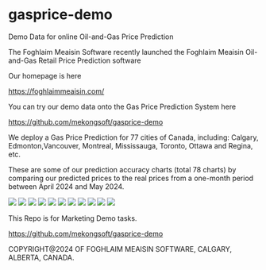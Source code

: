 # gasprice-demo
Demo Data for online Oil-and-Gas Price Prediction

The Foghlaim Meaisin Software recently launched the Foghlaim Meaisin Oil-and-Gas Retail Price Prediction software

Our homepage is here

https://foghlaimmeaisin.com/

You can try our demo data onto the Gas Price Prediction System here

https://github.com/mekongsoft/gasprice-demo

We deploy a Gas Price Prediction for 77 cities of Canada, including: Calgary, Edmonton,Vancouver, Montreal, Mississauga, Toronto, Ottawa and Regina, etc.

These are some of our prediction accuracy charts (total 78 charts) by comparing our predicted prices to the real prices from a one-month period between April 2024 and May 2024.

<img src="https://github.com/mekongsoft/gasprice-demo/blob/main/marketing/CALGARY.png"/>

<img src="https://github.com/mekongsoft/gasprice-demo/blob/main/marketing/EDMONTON.png"/>

<img src="https://github.com/mekongsoft/gasprice-demo/blob/main/marketing/RED%20DEER.png"/>

<img src="https://github.com/mekongsoft/gasprice-demo/blob/main/marketing/LETHBRIDGE.png"/>

<img src="https://github.com/mekongsoft/gasprice-demo/blob/main/marketing/CITY%20OF%20TORONTO.png"/>

<img src="https://github.com/mekongsoft/gasprice-demo/blob/main/marketing/MISSISSAUGA.png"/>

<img src="https://github.com/mekongsoft/gasprice-demo/blob/main/marketing/KITCHENER.png"/>

<img src="https://github.com/mekongsoft/gasprice-demo/blob/main/marketing/VANCOUVER.png"/>

<img src="https://github.com/mekongsoft/gasprice-demo/blob/main/marketing/VICTORIA.png"/>

<img src="https://github.com/mekongsoft/gasprice-demo/blob/main/marketing/REGINA.png"/>

<img src="https://github.com/mekongsoft/gasprice-demo/blob/main/marketing/YELLOWKNIFE.png"/>

This Repo is for Marketing Demo tasks.

https://github.com/mekongsoft/gasprice-demo

COPYRIGHT@2024 OF FOGHLAIM MEAISIN SOFTWARE, CALGARY, ALBERTA, CANADA.
